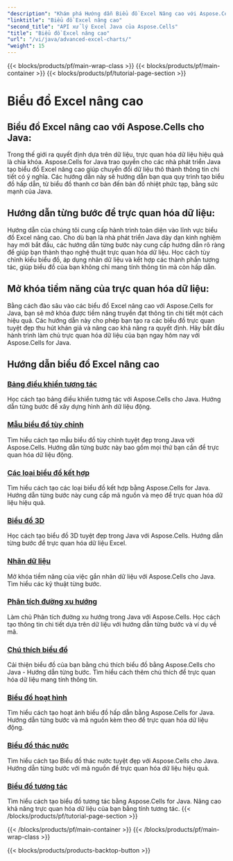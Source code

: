 ```yaml
---
"description": "Khám phá Hướng dẫn Biểu đồ Excel Nâng cao với Aspose.Cells cho Java. Nâng cao kỹ năng trực quan hóa dữ liệu của bạn từng bước. Làm chủ biểu đồ ngay hôm nay!"
"linktitle": "Biểu đồ Excel nâng cao"
"second_title": "API xử lý Excel Java của Aspose.Cells"
"title": "Biểu đồ Excel nâng cao"
"url": "/vi/java/advanced-excel-charts/"
"weight": 15
---
```


{{< blocks/products/pf/main-wrap-class >}}
{{< blocks/products/pf/main-container >}}
{{< blocks/products/pf/tutorial-page-section >}}

# Biểu đồ Excel nâng cao


## Biểu đồ Excel nâng cao với Aspose.Cells cho Java:

Trong thế giới ra quyết định dựa trên dữ liệu, trực quan hóa dữ liệu hiệu quả là chìa khóa. Aspose.Cells for Java trao quyền cho các nhà phát triển Java tạo biểu đồ Excel nâng cao giúp chuyển đổi dữ liệu thô thành thông tin chi tiết có ý nghĩa. Các hướng dẫn này sẽ hướng dẫn bạn qua quy trình tạo biểu đồ hấp dẫn, từ biểu đồ thanh cơ bản đến bản đồ nhiệt phức tạp, bằng sức mạnh của Java.

## Hướng dẫn từng bước để trực quan hóa dữ liệu:

Hướng dẫn của chúng tôi cung cấp hành trình toàn diện vào lĩnh vực biểu đồ Excel nâng cao. Cho dù bạn là nhà phát triển Java dày dạn kinh nghiệm hay mới bắt đầu, các hướng dẫn từng bước này cung cấp hướng dẫn rõ ràng để giúp bạn thành thạo nghệ thuật trực quan hóa dữ liệu. Học cách tùy chỉnh kiểu biểu đồ, áp dụng nhãn dữ liệu và kết hợp các thành phần tương tác, giúp biểu đồ của bạn không chỉ mang tính thông tin mà còn hấp dẫn.

## Mở khóa tiềm năng của trực quan hóa dữ liệu:

Bằng cách đào sâu vào các biểu đồ Excel nâng cao với Aspose.Cells for Java, bạn sẽ mở khóa được tiềm năng truyền đạt thông tin chi tiết một cách hiệu quả. Các hướng dẫn này cho phép bạn tạo ra các biểu đồ trực quan tuyệt đẹp thu hút khán giả và nâng cao khả năng ra quyết định. Hãy bắt đầu hành trình làm chủ trực quan hóa dữ liệu của bạn ngay hôm nay với Aspose.Cells for Java.

## Hướng dẫn biểu đồ Excel nâng cao
### [Bảng điều khiển tương tác](./interactive-dashboards/)
Học cách tạo bảng điều khiển tương tác với Aspose.Cells cho Java. Hướng dẫn từng bước để xây dựng hình ảnh dữ liệu động.
### [Mẫu biểu đồ tùy chỉnh](./custom-chart-templates/)
Tìm hiểu cách tạo mẫu biểu đồ tùy chỉnh tuyệt đẹp trong Java với Aspose.Cells. Hướng dẫn từng bước này bao gồm mọi thứ bạn cần để trực quan hóa dữ liệu động.
### [Các loại biểu đồ kết hợp](./combined-chart-types/)
Tìm hiểu cách tạo các loại biểu đồ kết hợp bằng Aspose.Cells for Java. Hướng dẫn từng bước này cung cấp mã nguồn và mẹo để trực quan hóa dữ liệu hiệu quả.
### [Biểu đồ 3D](./3d-charts/)
Học cách tạo biểu đồ 3D tuyệt đẹp trong Java với Aspose.Cells. Hướng dẫn từng bước để trực quan hóa dữ liệu Excel.
### [Nhãn dữ liệu](./data-labeling/)
Mở khóa tiềm năng của việc gắn nhãn dữ liệu với Aspose.Cells cho Java. Tìm hiểu các kỹ thuật từng bước.
### [Phân tích đường xu hướng](./trendline-analysis/)
Làm chủ Phân tích đường xu hướng trong Java với Aspose.Cells. Học cách tạo thông tin chi tiết dựa trên dữ liệu với hướng dẫn từng bước và ví dụ về mã.
### [Chú thích biểu đồ](./chart-annotations/)
Cải thiện biểu đồ của bạn bằng chú thích biểu đồ bằng Aspose.Cells cho Java - Hướng dẫn từng bước. Tìm hiểu cách thêm chú thích để trực quan hóa dữ liệu mang tính thông tin.
### [Biểu đồ hoạt hình](./chart-animation/)
Tìm hiểu cách tạo hoạt ảnh biểu đồ hấp dẫn bằng Aspose.Cells for Java. Hướng dẫn từng bước và mã nguồn kèm theo để trực quan hóa dữ liệu động.
### [Biểu đồ thác nước](./waterfall-charts/)
Tìm hiểu cách tạo Biểu đồ thác nước tuyệt đẹp với Aspose.Cells cho Java. Hướng dẫn từng bước với mã nguồn để trực quan hóa dữ liệu hiệu quả.
### [Biểu đồ tương tác](./chart-interactivity/)
Tìm hiểu cách tạo biểu đồ tương tác bằng Aspose.Cells for Java. Nâng cao khả năng trực quan hóa dữ liệu của bạn bằng tính tương tác.
{{< /blocks/products/pf/tutorial-page-section >}}

{{< /blocks/products/pf/main-container >}}
{{< /blocks/products/pf/main-wrap-class >}}

{{< blocks/products/products-backtop-button >}}
